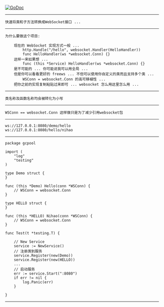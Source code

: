<a href="https://godoc.org/github.com/nulijiabei/freews"><img src="https://godoc.org/github.com/nulijiabei/freews?status.svg" alt="GoDoc"></a>

-------------

	快速将类和子方法转换成WebSocket接口 ...

-------------

	为什么要做这个项目:
	
		现在的 WebSocket 实现方式一般 ...
			http.Handle("/hello", websocket.Handler(HelloHandler))
			func HelloHandler(ws *websocket.Conn) {}
		这样一来如果想 ...
			func (this *Service) HelloHandler(ws *websocket.Conn) {} 
		是不可能的 ... 你可能说我可以用全局 ... 
		但是你可以看看更好的 freews ... 不但可以使用你自定义的类而且支持多个类 ...
			WSConn = websocket.Conn 的高可移植性 ... 
		把你之前的实现复制粘贴过来即可 ... websocket 怎么用这里怎么用 ...
		
-------------
	
	类名称及函数名称均会被转化为小写

-------------

	WSConn == websocket.Conn 这样做只是为了减少引用websocket包

-------------

	ws://127.0.0.1:8080/demo/hello
	ws://127.0.0.1:8080/hello/nihao

-------------

	package gcpool
	
	import (
		"log"
		"testing"
	)
	
	type Demo struct {
	}
	
	func (this *Demo) Hello(conn *WSConn) {
		// WSConn = websocket.Conn
	}
	
	type HELLO struct {
	}
	
	func (this *HELLO) Nihao(conn *WSConn) {
		// WSConn = websocket.Conn
	}
	
	func Test(t *testing.T) {
	
		// New Service
		service := NewService()
		// 注册类到服务
		service.Register(new(Demo))
		service.Register(new(HELLO))
		...
		// 启动服务
		err := service.Start(":8080")
		if err != nil {
			log.Panic(err)
		}
	
	}

-------------